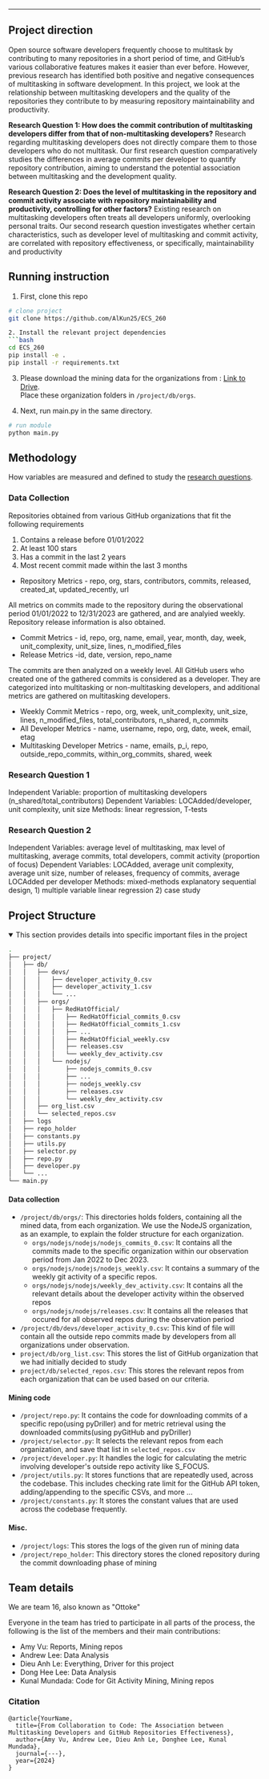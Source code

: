 ---
## Project direction
Open source software developers frequently choose to multitask by contributing to many repositories in a short period of time, and GitHub’s various collaborative features makes it easier than ever before. However, previous research has identified both positive and negative consequences of multitasking in software development. In this project, we look at the relationship between multitasking developers and the quality of the repositories they contribute to by measuring repository maintainability and productivity.

**Research Question 1: How does the commit contribution of multitasking developers differ from that of non-multitasking developers?**
Research regarding multitasking developers does not directly compare them to those developers who do not multitask. Our first research question comparatively studies the differences in average commits per developer to quantify repository contribution, aiming to understand the potential association between multitasking and the development quality. 

**Research Question 2: Does the level of multitasking in the repository and commit activity associate with repository maintainability and productivity, controlling for other factors?**
Existing research on multitasking developers often treats all developers uniformly, overlooking personal traits. Our second research question investigates whether certain characteristics, such as developer level of multitasking and commit activity, are correlated with repository effectiveness, or specifically, maintainability and productivity

## Running instruction  
1. First, clone this repo
```bash
# clone project   
git clone https://github.com/AlKun25/ECS_260

2. Install the relevant project dependencies
```bash
cd ECS_260 
pip install -e .   
pip install -r requirements.txt
```
3. Please download the mining data for the organizations from : [Link to Drive](https://drive.google.com/drive/folders/1AH4hb1xKbMWxM76SaWQomqGC1tAPczmI?usp=sharing).<br>
Place these organization folders in `/project/db/orgs`.

4. Next, run main.py in the same directory.   
 ```bash
# run module  
python main.py    
```
 
## Methodology  
How variables are measured and defined to study the [research questions](https://github.com/AlKun25/ECS_260/blob/master/README.md#research-questions).  

### Data Collection
Repositories obtained from various GitHub organizations that fit the following requirements
1. Contains a release before 01/01/2022
2. At least 100 stars
3. Has a commit in the last 2 years
4. Most recent commit made within the last 3 months
- Repository Metrics - repo, org, stars, contributors, commits, released, created_at, updated_recently, url

All metrics on commits made to the repository during the observational period 01/01/2022 to 12/31/2023 are gathered, and are analyied weekly. Repository release information is also obtained.
- Commit Metrics - id, repo, org, name, email, year, month, day, week, unit_complexity, unit_size, lines, n_modified_files
- Release Metrics -id, date, version, repo_name

The commits are then analyzed on a weekly level. All GitHub users who created one of the gathered commits is considered as a developer. They are categorized into multitasking or non-multitasking developers, and additional metrics are gathered on multitasking developers.
- Weekly Commit Metrics - repo, org, week, unit_complexity, unit_size, lines, n_modified_files, total_contributors, n_shared, n_commits
- All Developer Metrics - name, username, repo, org, date, week, email, etag
- Multitasking Developer Metrics - name, emails, p_i, repo, outside_repo_commits, within_org_commits, shared, week

### Research Question 1
Independent Variable: proportion of multitasking developers (n_shared/total_contributors)
Dependent Variables: LOCAdded/developer, unit complexity, unit size
Methods: linear regression, T-tests

### Research Question 2
Independent Variables: average level of multitasking, max level of multitasking, average commits, total developers, commit activity (proportion of focus)
Dependent Variables: LOCAdded, average  unit complexity, average unit size, number of releases, frequency of commits, average LOCAdded per developer
Methods: mixed-methods explanatory sequential design, 1) multiple variable linear regression 2) case study

## Project Structure
<details open>
<summary>This section provides details into specific important files in the project</summary>

```bash
.
├── project/
│   ├── db/
│   │   ├── devs/
│   │   │   ├── developer_activity_0.csv 
│   │   │   ├── developer_activity_1.csv
│   │   │   └── ...
│   │   ├── orgs/
│   │   │   ├── RedHatOfficial/
│   │   │   │   ├── RedHatOfficial_commits_0.csv
│   │   │   │   ├── RedHatOfficial_commits_1.csv
│   │   │   │   ├── ...
│   │   │   │   ├── RedHatOfficial_weekly.csv
│   │   │   │   ├── releases.csv
│   │   │   │   └── weekly_dev_activity.csv
│   │   │   └── nodejs/
│   │   │       ├── nodejs_commits_0.csv
│   │   │       ├── ...
│   │   │       ├── nodejs_weekly.csv
│   │   │       ├── releases.csv
│   │   │       └── weekly_dev_activity.csv
│   │   ├── org_list.csv
│   │   └── selected_repos.csv
│   ├── logs
│   ├── repo_holder
│   ├── constants.py
│   ├── utils.py
│   ├── selector.py
│   ├── repo.py
│   ├── developer.py
│   └── ...
└── main.py
```

#### Data collection
- `/project/db/orgs/`: This directories holds folders, containing all the mined data, from each organization. We use the NodeJS organization, as an example, to explain the folder structure for each organization.
  - `orgs/nodejs/nodejs/nodejs_commits_0.csv`: It contains all the commits made to the specific organization within our observation period from Jan 2022 to Dec 2023.
  - `orgs/nodejs/nodejs/nodejs_weekly.csv`: It contains a summary of the weekly git activity of a specific repos.
  - `orgs/nodejs/nodejs/weekly_dev_activity.csv`: It contains all the relevant details about the developer activity within the observed repos
  - `orgs/nodejs/nodejs/releases.csv`: It contains all the releases that occured for all observed repos during the observation period
- `/project/db/devs/developer_activity_0.csv`: This kind of file will contain all the outside repo commits made by developers from all organizations under observation.
- `project/db/org_list.csv`: This stores the list of GitHub organization that we had initially decided to study
- `project/db/selected_repos.csv`: This stores the relevant repos from each organization that can be used based on our criteria.

#### Mining code
- `/project/repo.py`: It contains the code for downloading commits of a specific repo(using pyDriller) and for metric retrieval using the downloaded commits(using pyGitHub and pyDriller)
- `/project/selector.py`: It selects the relevant repos from each organization, and save that list in `selected_repos.csv`
- `/project/developer.py`: It handles the logic for calculating the metric involving developer's outside repo activity like S_FOCUS.
- `/project/utils.py`: It stores functions that are repeatedly used, across the codebase. This includes checking rate limit for the GitHub API token, adding/appending to the specific CSVs, and more ...
- `/project/constants.py`: It stores the constant values that are used across the codebase frequently. 

#### Misc.
- `/project/logs`: This stores the logs of the given run of mining data
- `/project/repo_holder`: This directory stores the cloned repository during the commit downloading phase of mining

</details>

## Team details
We are team 16, also known as  "Ottoke"

Everyone in the team has tried to participate in all parts of the process, the following is the list of the members and their main contributions:
- Amy Vu: Reports, Mining repos
- Andrew Lee: Data Analysis
- Dieu Anh Le: Everything, Driver for this project
- Dong Hee Lee: Data Analysis
- Kunal Mundada: Code for Git Activity Mining, Mining repos

### Citation   
```
@article{YourName,
  title={From Collaboration to Code: The Association between Multitasking Developers and GitHub Repositories Effectiveness},
  author={Amy Vu, Andrew Lee, Dieu Anh Le, Donghee Lee, Kunal Mundada},
  journal={---},
  year={2024}
}
```   
